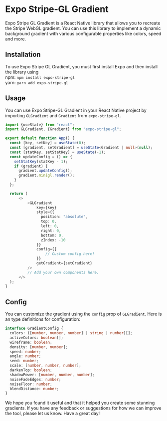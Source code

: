 # Expo Stripe-GL Gradient

Expo Stripe GL Gradient is a React Native library that allows you to recreate the Stripe WebGL gradient. You can use this library to implement a dynamic background gradient with various configurable properties like colors, speed and more.

## Installation

To use Expo Stripe GL Gradient, you must first install Expo and then install the library using
<br/>
npm: ```npm install expo-stripe-gl```
<br/>
yarn: ```yarn add expo-stripe-gl```

## Usage
You can use Expo Stripe-GL Gradient in your React Native project by importing `GLGradient` and `Gradient` from `expo-stripe-gl`.

```typescript
import {useState} from "react";
import GLGradient, {Gradient} from "expo-stripe-gl";

export default function App() {
  const [key, setKey] = useState(0);
  const [gradient, setGradient] = useState<Gradient | null>(null);
  const [statKey, setStatKey] = useState(-1);
  const updateConfig = () => {
    setStatKey(statKey - 1);
    if (gradient) {
      gradient.updateConfig();
      gradient.minigl.render();
    }
  };

  return (
      <>
          <GLGradient
              key={key}
              style={{
                position: "absolute",
                top: 0,
                left: 0,
                right: 0,
                bottom: 0,
                zIndex: -10
              }}
              config={{ 
                  // Custom config here! 
              }}
              getGradient={setGradient}
          />
          // Add your own components here.
      </>
  );
}
``` 

## Config

You can customize the gradient using the `config` prop of `GLGradient`. Here is an type definitions for configuration:

``` typescript
interface GradientConfig {
  colors: ([number, number, number] | string | number)[];
  activeColors: boolean[];
  wireframe: boolean;
  density: [number, number];
  speed: number;
  angle: number;
  seed: number;
  scale: [number, number, number];
  darkenTop: boolean;
  shadowPower: [number, number, number];
  noiseFadeEdges: number;
  noiseFloor: number;
  blendDistance: number;
}
``` 

We hope you found it useful and that it helped you create some stunning gradients. If you have any feedback or suggestions for how we can improve the tool, please let us know. Have a great day!
